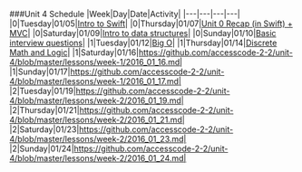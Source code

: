 ###Unit 4 Schedule
|Week|Day|Date|Activity|
|---|---|---|---|
|0|Tuesday|01/05|[Intro to Swift](https://github.com/accesscode-2-2/unit-4/blob/master/lessons/week-0/2016_01_05.md)|
|0|Thursday|01/07|[Unit 0 Recap (in Swift) + MVC](https://github.com/accesscode-2-2/unit-4/blob/master/lessons/week-0/2016_01_07.md)|
|0|Saturday|01/09|[Intro to data structures](https://github.com/accesscode-2-2/unit-4/blob/master/lessons/week-0/2016_01_09.md)|
|0|Sunday|01/10|[Basic interview questions](https://github.com/accesscode-2-2/unit-4/blob/master/lessons/week-0/2016_01_10.md)|
|1|Tuesday|01/12|[Big O](https://github.com/accesscode-2-2/unit-4/blob/master/lessons/week-1/2016_01_12.md)|
|1|Thursday|01/14|[Discrete Math and Logic](https://github.com/accesscode-2-2/unit-4/blob/master/lessons/week-1/2016_01_14.md)|
|1|Saturday|01/16|https://github.com/accesscode-2-2/unit-4/blob/master/lessons/week-1/2016_01_16.md|
|1|Sunday|01/17|https://github.com/accesscode-2-2/unit-4/blob/master/lessons/week-1/2016_01_17.md|
|2|Tuesday|01/19|https://github.com/accesscode-2-2/unit-4/blob/master/lessons/week-2/2016_01_19.md|
|2|Thursday|01/21|https://github.com/accesscode-2-2/unit-4/blob/master/lessons/week-2/2016_01_21.md|
|2|Saturday|01/23|https://github.com/accesscode-2-2/unit-4/blob/master/lessons/week-2/2016_01_23.md|
|2|Sunday|01/24|https://github.com/accesscode-2-2/unit-4/blob/master/lessons/week-2/2016_01_24.md|
